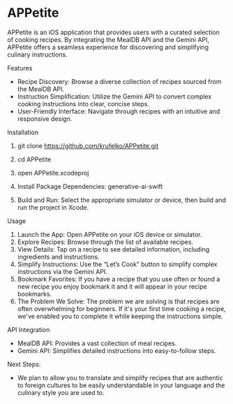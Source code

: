 # APPetite

APPetite is an iOS application that provides users with a curated selection of cooking recipes. By integrating the MealDB API and the Gemini API, APPetite offers a seamless experience for discovering and simplifying culinary instructions.

Features

- Recipe Discovery: Browse a diverse collection of recipes sourced from the MealDB API.
- Instruction Simplification: Utilize the Gemini API to convert complex cooking instructions into clear, concise steps.
- User-Friendly Interface: Navigate through recipes with an intuitive and responsive design.

Installation

1. git clone https://github.com/krufelko/APPetite.git
 

2. cd APPetite
 
 
3. open APPetite.xcodeproj
  
 
4. Install Package Dependencies: generative-ai-swift 
  

5. Build and Run: Select the appropriate simulator or device, then build and run the project in Xcode.

Usage

1. Launch the App: Open APPetite on your iOS device or simulator.
2. Explore Recipes: Browse through the list of available recipes.
3. View Details: Tap on a recipe to see detailed information, including ingredients and instructions.
4. Simplify Instructions: Use the “Let’s Cook” button to simplify complex instructions via the Gemini API.
5. Bookmark Favorites: If you have a recipe that you use often or found a new recipe you enjoy bookmark it and it will appear in your recipe bookmarks.
6. The Problem We Solve: The problem we are solving is that recipes are often overwhelming for beginners. If it's your first time cooking a recipe, we've enabled you to complete it while keeping the instructions simple.

API Integration

- MealDB API: Provides a vast collection of meal recipes.
- Gemini API: Simplifies detailed instructions into easy-to-follow steps.

Next Steps: 
- We plan to allow you to translate and simplify recipes that are authentic to foreign cultures to be easily understandable in your language and the culinary style you are used to. 
